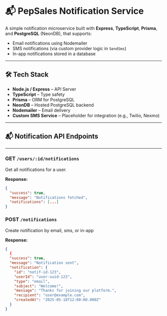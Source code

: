 # 📬 PepSales Notification Service

A simple notification microservice built with **Express**, **TypeScript**, **Prisma**, and **PostgreSQL** (NeonDB), that supports:

- Email notifications using Nodemailer
- SMS notifications (via custom provider logic in `SendSms`)
- In-app notifications stored in a database

---

## 🛠️ Tech Stack

- **Node.js / Express** – API Server
- **TypeScript** – Type safety
- **Prisma** – ORM for PostgreSQL
- **NeonDB** – Hosted PostgreSQL backend
- **Nodemailer** – Email delivery
- **Custom SMS Service** – Placeholder for integration (e.g., Twilio, Nexmo)

---

## 📬 Notification API Endpoints

---

### **GET** `/users/:id/notifications`

Get all notifications for a user.

**Response:**

```json
{
  "success": true,
  "message": "Notifications fetched",
  "notifications": [...]
}
```

### **POST** `/notifications`

Create notification by email, sms, or in-app

**Response:**

```json
{
  {
  "success": true,
  "message": "Notification sent",
  "notification": {
    "id": "notif-id-123",
    "userId": "user-uuid-123",
    "type": "email",
    "subject": "Welcome!",
    "message": "Thanks for joining our platform.",
    "recipient": "user@example.com",
    "createdAt": "2025-05-18T12:00:00.000Z"
  }
}
```

